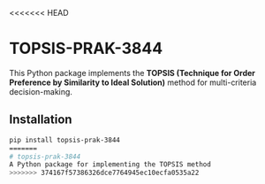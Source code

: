 <<<<<<< HEAD
 
# TOPSIS-PRAK-3844

This Python package implements the **TOPSIS (Technique for Order Preference by Similarity to Ideal Solution)** method for multi-criteria decision-making.

## Installation

```bash
pip install topsis-prak-3844
=======
# topsis-prak-3844
A Python package for implementing the TOPSIS method
>>>>>>> 374167f57386326dce7764945ec10ecfa0535a22
